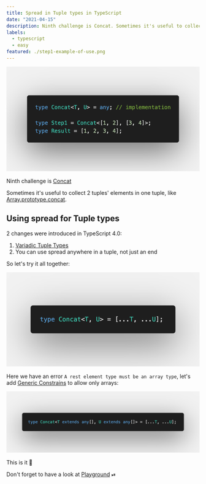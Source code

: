 ```yaml
---
title: Spread in Tuple types in TypeScript
date: "2021-04-15"
description: Ninth challenge is Concat. Sometimes it's useful to collect 2 tuples' elements in one tuple, like Array.prototype.concat.
labels:
  - typescript
  - easy
featured: ./step1-example-of-use.png
---
```


![Example of Concat use](./step1-example-of-use.png)

Ninth challenge is [Concat](https://github.com/type-challenges/type-challenges/blob/master/questions/533-easy-concat/README.md)

Sometimes it's useful to collect 2 tuples' elements in one tuple, like [Array.prototype.concat](https://developer.mozilla.org/en-US/docs/Web/JavaScript/Reference/Global_Objects/Array/concat).

## Using spread for Tuple types

2 changes were introduced in TypeScript 4.0:

1. [Variadic Tuple Types](https://www.typescriptlang.org/docs/handbook/release-notes/typescript-4-0.html#variadic-tuple-types)
2. You can use spread anywhere in a tuple, not just an end

So let's try it all together:

![Concat solution, v1](./step2-solution-v1.png)

Here we have an error `A rest element type must be an array type`, let's add [Generic Constrains](https://www.typescriptlang.org/docs/handbook/2/generics.html#generic-constraints) to allow only arrays:

![Concat final solution](./step2-final-solution.png)

This is it 🚀

Don't forget to have a look at [Playground](https://www.typescriptlang.org/play?#code/PQKgUABBCsDMsQLQQMIHsB2BjAhgF0iUWJMICMBPCAQQwBMAnAUyoGkGcBnNAN04GsqACgACZZrAAM-DgDYAnFk4BKCAGImXKmpwMOFQoTXGIARQCuTTngCWmQ1ACSAWwAOAGybOmGPBDwAFkwQAFI4PDgAylgMNq5+AAbUejgUAHRYmLh4CRAAZubYtpgQNhj+Qf4UrsGcFNZeaTRVNf44-FYVwXgA7mgQugDm5t6+nE0AKpVo5niusxCcATPudBBkwTgQGEw9AylUgfil2O7mdJ1l83icJxDueAwQaAwXDA4QAGIvEEwAHjg3J4PglQTdCHhqsEAEpWcwPCAAXlQWXwAB4ANoARgAugAaCAYgBMOIAfBBgMBfn8alg8Ew1nh+htCViCSTCKCEh9yQA1Gy7Z7lADiNjwAAlzGQAFwQAJ4OacaWUm5YAJpABW4xeg2AcFgYBAwDAJtAEAA+pardarRAAJozJ7oC4QcVMZgWm1e80QI0myGtdDYdETan0+i3HAYCgY-EQACqYZ8dEj0dj5ORGLS2YmBOzaXjOIA3CawGbvV6IBMrH4UFxOhWbb7jTY3C8-ABvCAAUQAjuYcO4Cd2aUw6RAAL75BhoZwQADkIgDTEQasHngwgyswFmNncnHn-qhEFwnE6mcII9peDRfYH7jRQeymLj6YJ6dJeMvo7pt-7g8fVEb1jd9cU-VkyU-b9rz-e9AODYC2QgEl31gAkABYyVA9kCTQiBMNJKCoCvMcbzvACn3RDF5yxeccIXWB51fPJBzPAkyDQNBPCjAl53QpjwOo2j6PnRiCRY-cmHYzjuIwXj+Mgr8cVLMsQE9RtLS+cwGECd0IEielXFuDTbT9UBCHJSIAl0YIKEdRYuN3TAlTlBUjOVYBVXVLU0h1PV4GAKNOB6d0LIgflBW4M5igwFz5UVDyvM1bUGF1fVgCipzYrCgBZF5ghQaz3A3Lc4rcpUVU4NVkt81LDWNMAgA) ⏯
